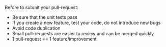 Before to submit your pull-request:

- Be sure that the unit tests pass
- If you create a new feature, test your code, do not introduce new bugs
- Avoid code duplication
- Small pull-requests are easier to review and can be merged quickly
- 1 pull-request == 1 feature/improvement
